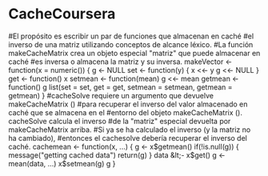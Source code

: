 # CacheCoursera
#El propósito es escribir un par de funciones que almacenan en caché  #el inverso de una matriz utilizando conceptos de alcance léxico.  #La función makeCacheMatrix crea un objeto especial "matriz" que puede almacenar en caché #es inversa o almacena la matriz y su inversa.  makeVector &lt;- function(x = numeric()) {   g &lt;- NULL   set &lt;- function(y) {     x &lt;&lt;- y     g &lt;&lt;- NULL   }   get &lt;- function() x   setmean &lt;- function(mean) g &lt;&lt;- mean   getmean &lt;- function() g   list(set = set, get = get,        setmean = setmean,        getmean = getmean) } #cacheSolve requiere un argumento que devuelve makeCacheMatrix () #para recuperar el inverso del valor almacenado en caché que se almacena en el #entorno del objeto makeCacheMatrix (). cacheSolve calcula el inverso #de la "matriz" especial devuelta por makeCacheMatrix arriba. #Si ya se ha calculado el inverso (y la matriz no ha cambiado), #entonces el cachesolve debería recuperar el inverso del caché.  cachemean &lt;- function(x, ...) {   g &lt;- x$getmean()   if(!is.null(g)) {     message("getting cached data")     return(g)   }   data &lt;- x$get()   g &lt;- mean(data, ...)   x$setmean(g)   g }
